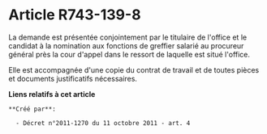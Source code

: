 # Article R743-139-8

La demande est présentée conjointement par le titulaire de l'office et le candidat à la nomination aux fonctions de greffier
salarié au procureur général près la cour d'appel dans le ressort de laquelle est situé l'office.

Elle est accompagnée d'une copie du contrat de travail et de toutes pièces et documents justificatifs nécessaires.

**Liens relatifs à cet article**

	**Créé par**:

	  - Décret n°2011-1270 du 11 octobre 2011 - art. 4

